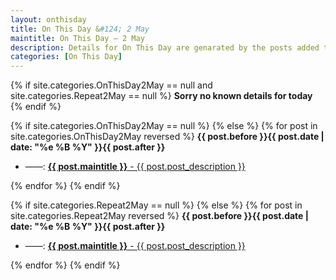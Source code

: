 ```yaml
---
layout: onthisday
title: On This Day &#124; 2 May
maintitle: On This Day — 2 May
description: Details for On This Day are genarated by the posts added to the website so the content is subject to changes/updates over time.
categories: [On This Day]
---
```


{% if site.categories.OnThisDay2May == null and site.categories.Repeat2May == null %}
<strong>Sorry no known details for today</strong>
{% endif %}

{% if site.categories.OnThisDay2May == null %}
{% else %}
{% for post in site.categories.OnThisDay2May reversed %}
<strong>{{ post.before }}{{ post.date | date: "%e %B %Y" }}{{ post.after }}</strong>
<ul>
<li> ——: <a class="{{ post.class }}" href="{{ post.url }}"><strong>{{ post.maintitle }}</strong> - {{ post.post_description }}</a></li>
</ul>
{% endfor %}
{% endif %}

{% if site.categories.Repeat2May == null %}
{% else %}
{% for post in site.categories.Repeat2May reversed %}
<strong>{{ post.before }}{{ post.date | date: "%e %B %Y" }}{{ post.after }}</strong>
<ul>
<li> ——: <a class="{{ post.class }}" href="{{ post.url }}"><strong>{{ post.maintitle }}</strong> - {{ post.post_description }}</a></li>
</ul>
{% endfor %}
{% endif %}
